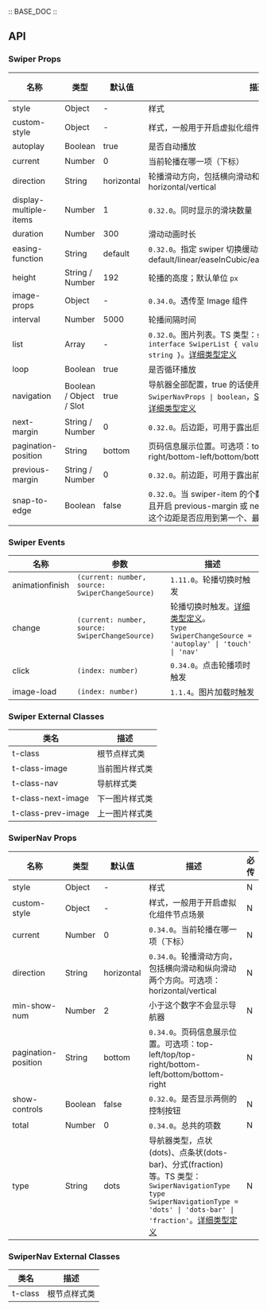 :: BASE_DOC ::

## API

### Swiper Props

名称 | 类型 | 默认值 | 描述 | 必传
-- | -- | -- | -- | --
style | Object | - | 样式 | N
custom-style | Object | - | 样式，一般用于开启虚拟化组件节点场景 | N
autoplay | Boolean | true | 是否自动播放 | N
current | Number | 0 | 当前轮播在哪一项（下标） | N
direction | String | horizontal | 轮播滑动方向，包括横向滑动和纵向滑动两个方向。可选项：horizontal/vertical | N
display-multiple-items | Number | 1 | `0.32.0`。同时显示的滑块数量 | N
duration | Number | 300 | 滑动动画时长 | N
easing-function | String | default | `0.32.0`。指定 swiper 切换缓动动画类型。可选项：default/linear/easeInCubic/easeOutCubic/easeInOutCubic | N
height | String / Number | 192 | 轮播的高度；默认单位 `px` | N
image-props | Object | - | `0.34.0`。透传至 Image 组件 | N
interval | Number | 5000 | 轮播间隔时间 | N
list | Array | - | `0.32.0`。图片列表。TS 类型：`string[] \| SwiperList[]` `interface SwiperList { value: string, ariaLabel: string }`。[详细类型定义](https://github.com/Tencent/tdesign-miniprogram/tree/develop/packages/components/swiper/type.ts) | N
loop | Boolean | true | 是否循环播放 | N
navigation | Boolean / Object / Slot | true | 导航器全部配置，true 的话使用默认配置。TS 类型：`SwiperNavProps \| boolean`，[SwiperNav API Documents](./swiper-nav?tab=api)。[详细类型定义](https://github.com/Tencent/tdesign-miniprogram/tree/develop/packages/components/swiper/type.ts) | N
next-margin | String / Number | 0 | `0.32.0`。后边距，可用于露出后一项的一小部分。默认单位 `px` | N
pagination-position | String | bottom | 页码信息展示位置。可选项：top-left/top/top-right/bottom-left/bottom/bottom-right | N
previous-margin | String / Number | 0 | `0.32.0`。前边距，可用于露出前一项的一小部分。默认单位 `px` | N
snap-to-edge | Boolean | false | `0.32.0`。当 swiper-item 的个数大于等于 2，关闭 circular 并且开启 previous-margin 或 next-margin 的时候，可以指定这个边距是否应用到第一个、最后一个元素 | N

### Swiper Events

名称 | 参数 | 描述
-- | -- | --
animationfinish | `(current: number, source: SwiperChangeSource)` | `1.11.0`。轮播切换时触发
change | `(current: number, source: SwiperChangeSource)` | 轮播切换时触发。[详细类型定义](https://github.com/Tencent/tdesign-miniprogram/tree/develop/packages/components/swiper/type.ts)。<br/>`type SwiperChangeSource = 'autoplay' \| 'touch' \| 'nav'`<br/>
click | `(index: number)` | `0.34.0`。点击轮播项时触发
image-load | `(index: number)` | `1.1.4`。图片加载时触发

### Swiper External Classes

类名 | 描述
-- | --
t-class | 根节点样式类
t-class-image | 当前图片样式类
t-class-nav | 导航样式类
t-class-next-image | 下一图片样式类
t-class-prev-image | 上一图片样式类


### SwiperNav Props

名称 | 类型 | 默认值 | 描述 | 必传
-- | -- | -- | -- | --
style | Object | - | 样式 | N
custom-style | Object | - | 样式，一般用于开启虚拟化组件节点场景 | N
current | Number | 0 | `0.34.0`。当前轮播在哪一项（下标） | N
direction | String | horizontal | `0.34.0`。轮播滑动方向，包括横向滑动和纵向滑动两个方向。可选项：horizontal/vertical | N
min-show-num | Number | 2 | 小于这个数字不会显示导航器 | N
pagination-position | String | bottom | `0.34.0`。页码信息展示位置。可选项：top-left/top/top-right/bottom-left/bottom/bottom-right | N
show-controls | Boolean | false | `0.32.0`。是否显示两侧的控制按钮 | N
total | Number | 0 | `0.34.0`。总共的项数 | N
type | String | dots | 导航器类型，点状(dots)、点条状(dots-bar)、分式(fraction)等。TS 类型：`SwiperNavigationType` `type SwiperNavigationType = 'dots' \| 'dots-bar' \| 'fraction'`。[详细类型定义](https://github.com/Tencent/tdesign-miniprogram/tree/develop/packages/components/swiper-nav/type.ts) | N

### SwiperNav External Classes

类名 | 描述
-- | --
t-class | 根节点样式类
